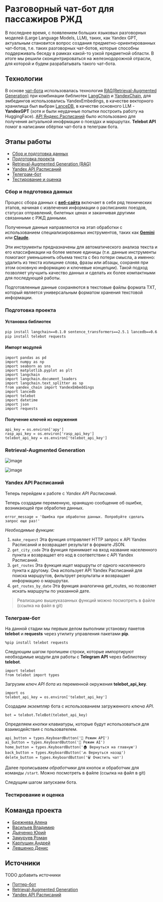 # Разговорный чат-бот для пассажиров РЖД

В последнее время, с появлением больших языковых разговорных моделей 
(Large Language Models, LLM), таких, как Yandex GPT, актуальным становится вопрос 
создания предметно-ориентированных чат-ботов, т.е. таких разговорных чат-ботов, которые 
способны поддерживать беседу в рамках какой-то узкой предметной области. В итоге мы решили 
сконцентрироваться на железнодорожной отрасли, для которой и будем разрабатывать такого чат-бота.

## Технологии
В основе [чат-бота](https://github.com/yandex-datasphere/yatalks-potter-bot) использовалась технология [RAG(Retrieval-Augmented Generation)](https://github.com/yandex-datasphere/yatalks-potter-bot) при комбинации библиотек [LangChain](https://www.langchain.com/) и [YandexChain](https://github.com/yandex-datasphere/yandex-chain), для эмбедингов использовались YandexEmbedings, в качестве векторного хранилища был выбран [LanceDB](https://lancedb.com/), в качестве основного LLM - **YandexGPT** (хотя и были неудачные попытки построить работу на HuggingFace). 
[API Яндекс.Расписаний](https://yandex.ru/dev/rasp/raspapi/) было использовано для получения актуальной инофрмации о поездах и маршрутах.
**Telebot API** помог в написании обёртки чат-бота в телеграм бота.

## Этапы работы

* [Сбор и подготовка данных](#сбор-и-подготовка-данных) 
* [Подготовка проекта](#подготовка-проекта)
* [Retrieval-Augmented Generation (RAG)](#retrieval-augmented-generation)
* [Yandex API Расписаний](#yandex-api-расписаний)
* [Телеграм-бот](#телеграм-бот)
* [Тестирование и оценка](#тестирование-и-оценка)

### Сбор и подготовка данных
Процесс сбора данных с **[веб-сайта](https://www.rzd.ru/)** включает в себя ряд технических этапов, 
начиная с извлечения информации о расписаниях поездов, статусах отправлений, билетных ценах и заканчивая другими связанными с РЖД данными. 

Полученные данные направляются на этап обработки с использованием специализированных инструментов, таких как **[Gemini](https://gemini.google.com/?hl=ru)** или **[Claude](https://www.anthropic.com/claude)**. 

Эти инструменты предназначены для автоматического анализа текста и его классификации на более мелкие единицы (т.е. данные инструменты помогают 
уменьшенить объема текста с без потери смысла, а именно: удалить из текста излишние слова, фразы или абзацы, сохраняя 
при этом основную информацию и ключевые концепции). Такой подход позволяет улучшить качество данных и сделать их более компактными 
для последующей работы.

Подготовленные данные сохраняются в текстовые файлы формата 
TXT, который является универсальным форматом хранения текстовой информации.

### Подготовка проекта 

#### Установка библиотек 

```cmd
pip install langchain==0.1.0 sentence_transformers==2.5.1 lancedb==0.6.0 unstructured==0.12.5 yandex_chain==0.0.7 yandexcloud==0.262.0
pip install telebot requests
```

#### Импорт модулей

```
import pandas as pd
import numpy as np
import seaborn as sns
import matplotlib.pyplot as plt
import langchain
import langchain.document_loaders
import langchain.text_splitter as sp
from yandex_chain import YandexEmbeddings
import lancedb
import telebot
import datetime
import json
import requests
```

#### Получение ключей из окружения

```
api_key = os.environ['apy']
rasp_api_key = os.environ['rasp_api_key']
telebot_api_key = os.environ['telebot_api_key']
```

### Retrieval-Augmented Generation
![image](https://github.com/YurDuiachenko/readme/assets/72216941/40121c3f-2a0e-40be-9f84-77631fc72920)

![image](https://github.com/YurDuiachenko/readme/assets/72216941/0a0ba9ff-aea6-4177-bfc4-4e8ed91ca966)


### Yandex API Расписаний

Теперь перейдем к работе с *Yandex API Расписаний*. 

Теперь создадим переменную, хранящую сообщение об ошибке, возникающей при обработке данных. 
```jupyter
error_message = 'Ошибка при обработке данных. Попробуйте сделать запрос еще раз!'
```

*Необходимые функции:* 
1. ```make_request``` Эта функция отправляет HTTP запрос к API Yandex Расписаний и возвращает результат в формате JSON.
2. ```get_city_code``` Эта функция принимает на вход название населенного пункта и возвращает его код в соответствии с API Yandex Расписаний.
3.  ```get_routes``` Эта функция ищет маршруты от одного населенного пункта к другому. Она использует API Yandex Расписаний для поиска маршрутов, фильтрует результаты и возвращает информацию о маршрутах.
4. ```get_routes_by_date``` Эта функция аналогична get_routes, но позволяет искать маршруты по указанной дате.

> Реализацию вышеуказанных функций можно посмотреть в файле (ссылка на файл в git)


### Телеграм-бот

На данной стадии мы первым делом выполним установку пакетов **telebot** и **requests** через утилиту управления пакетами **pip**.
```jupyter
%pip install telebot requests
```

Следующим шагом пропишем строки, которые импортируют необходимые *модули* для работы с **Telegram API** через библиотеку **telebot**.
```jupyter
import telebot
from telebot import types
```

Загрузим *ключ API бота* из переменной окружения **telebot_api_key**.
```jupyter
import os
telebot_api_key = os.environ['telebot_api_key']
```

Создадим *экземпляр* бота с использованием загруженного *ключа API*.
```jupyter
bot = telebot.TeleBot(telebot_api_key)
```

Определяем *кнопки* клавиатуры, которые будут использоваться для взаимодействия с пользователем.
```jupyter
api_button = types.KeyboardButton('📓 Режим API')
ai_button = types.KeyboardButton('🤖 Режим AI')
home_button = types.KeyboardButton('🏠 Вернуться на главную')
back_button = types.KeyboardButton('🔙 Вернуться назад')
delete_button = types.KeyboardButton('🗑 Очистить чат')
```

Далее прописываем *обработчики* для кнопок и обработчик для команды ```/start```.
Можно посмотреть в файле (ссылка на файл в git)

Следущим шагом запускаем бота.

### Тестирование и оценка

## Команда проекта

* [Брежнева Алена](https://github.com/alenka192003)
* [Васильев Владимир](https://github.com/SilentMiver) 
* [Дьяченко Юрий](https://github.com/YurDuiachenko)
* [Замуруев Роман](https://github.com/Zamuruev)
* [Карпушин Андрей](https://github.com/recwayer)
* [Левшенко Денис](https://github.com/kottzi)

## Источники
TODO добавить источники
* [Поттер-бот](https://github.com/yandex-datasphere/yatalks-potter-bot)
* [Retrieval-Augmented Generation](https://habr.com/ru/articles/772130/)
* [Yandex API Расписаний](https://yandex.ru/dev/rasp/raspapi/)
